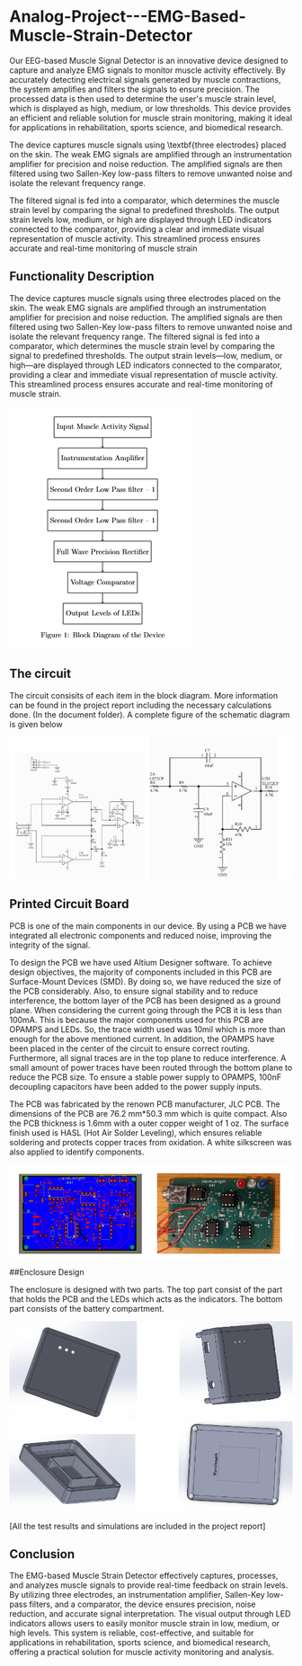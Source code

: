 # Analog-Project---EMG-Based-Muscle-Strain-Detector

Our EEG-based Muscle Signal Detector is an innovative device designed to capture and analyze EMG signals to monitor muscle activity effectively. By accurately detecting electrical signals generated by muscle contractions, the system amplifies and filters the signals to ensure precision. The processed data is then used to determine the user's muscle strain level, which is displayed as high, medium, or low thresholds. This device provides an efficient and reliable solution for muscle strain monitoring, making it ideal for applications in rehabilitation, sports science, and biomedical research.

The device captures muscle signals using \textbf{three electrodes} placed on the skin. The weak EMG signals are amplified through an instrumentation amplifier for precision and noise reduction. The amplified signals are then filtered using two Sallen-Key low-pass filters to remove unwanted noise and isolate the relevant frequency range.

The filtered signal is fed into a comparator, which determines the muscle strain level by comparing the signal to predefined thresholds. The output strain levels low, medium, or high are displayed through LED indicators connected to the comparator, providing a clear and immediate visual representation of muscle activity. This streamlined process ensures accurate and real-time monitoring of muscle strain

## Functionality Description

The device captures muscle signals using three electrodes placed on the skin. The weak EMG signals are amplified through an instrumentation amplifier for precision and noise reduction. The amplified signals are then filtered using two Sallen-Key low-pass filters to remove unwanted noise and isolate the relevant frequency range. The filtered signal is fed into a comparator, which determines the muscle strain level by comparing the signal to predefined thresholds. The output strain levels—low, medium, or high—are displayed through LED indicators connected to the comparator, providing a clear and immediate visual representation of muscle activity. This streamlined process ensures accurate and real-time monitoring of muscle strain.

![block_diagram](Images/block_diagram.png)

## The circuit

The circuit consisits of each item in the block diagram. More information can be found in the project report including the necessary calculations done. (In the document folder). A complete figure of the schematic diagram is given below

![block_diagram](Images/Circuit.png)

## Printed Circuit Board

PCB is one of the main components in our device. By using a PCB we have integrated all electronic components and reduced noise, improving the integrity of the signal.

To design the PCB we have used Altium Designer software. To achieve design objectives, the majority of components included in this PCB are Surface-Mount Devices (SMD). By doing so, we have reduced the size
of the PCB considerably. Also, to ensure signal stability and to reduce interference, the bottom layer of the PCB has been designed as a ground plane. When considering the current going through the PCB it is less than 100mA. This is because the major components used for this PCB are OPAMPS and LEDs. So, the trace width used was 10mil which is more than enough for the above mentioned current. In addition, the OPAMPS have been placed in the center of the circuit to ensure correct routing. Furthermore, all signal traces are in the top plane to reduce interference. A small amount of power traces have been routed through the bottom plane to reduce the PCB size. To ensure a stable power supply to OPAMPS, 100nF decoupling capacitors have been added to the power supply inputs.

The PCB was fabricated by the renown PCB manufacturer, JLC PCB. The dimensions of the PCB are 76.2 mm*50.3 mm which is quite compact. Also the PCB thickness is 1.6mm with a outer copper weight of 1 oz. The surface finish used is HASL (Hot Air Solder Leveling), which ensures reliable soldering and protects copper traces from oxidation. A white silkscreen was also applied to identify components.

![block_diagram](Images/PCB.png)


##Enclosure Design

The enclosure is designed with two parts. The top part consist of the part that holds the PCB and the LEDs which acts as the indicators. The bottom part consists of the battery compartment.

![block_diagram](Images/enclosure1.png)
![block_diagram](Images/enclosure2.png)

[All the test results and simulations are included in the project report]

## Conclusion
The EMG-based Muscle Strain Detector effectively captures, processes, and analyzes muscle signals to provide real-time feedback on strain levels. By utilizing three electrodes, an instrumentation amplifier, Sallen-Key low-pass filters, and a comparator, the device ensures precision, noise reduction, and accurate signal interpretation. The visual output through LED indicators allows users to easily monitor muscle strain in low, medium, or high levels. This system is reliable, cost-effective, and suitable for applications in rehabilitation, sports science, and biomedical research, offering a practical solution for muscle activity monitoring and analysis.
